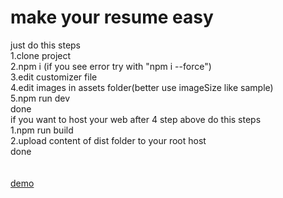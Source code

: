 <h1>make your resume easy</h1>
just do this steps</br>
1.clone project</br>
2.npm i (if you see error try with "npm i --force")</br>
3.edit customizer file</br>
4.edit images in assets folder(better use imageSize like sample)</br>
5.npm run dev</br>
done</br>
if you want to host your web after 4 step above do this steps</br>
1.npm run build</br>
2.upload content of dist folder to your root host</br>
done</br>
</br>
</br>
<a href="https://o-moazzami.com/" targrt="_blank">demo</a>
